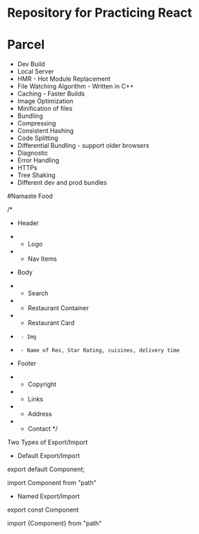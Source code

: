 # Repository for Practicing React

# Parcel
- Dev Build
- Local Server
- HMR - Hot Module Replacement
- File Watching Algorithm - Written in C++
- Caching - Faster Builds
- Image Optimization
- Minification of files
- Bundling
- Compressing
- Consistent Hashing
- Code Splitting
- Differential Bundling - support older browsers
- Diagnostic
- Error Handling
- HTTPs
- Tree Shaking
- Different dev and prod bundles


#Namaste Food

/*
  * Header 
  *  - Logo
  *  - Nav Items

  * Body
  *  - Search
  *  - Restaurant Container
  *    - Restaurant Card
  *      - Img
  *      - Name of Res, Star Rating, cuisines, delivery time

  * Footer
  *  - Copyright
  *  - Links
  * - Address
  *  - Contact
*/


Two Types of Export/Import

- Default Export/Import

export default Component;

import Component from "path"

- Named Export/Import

export const Component

import {Component} from "path" 
